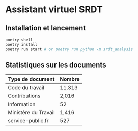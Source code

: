 # Assistant virtuel SRDT

## Installation et lancement

```sh
poetry shell
poetry install
poetry run start # or poetry run python -m srdt_analysis
```

## Statistiques sur les documents

| Type de document     | Nombre |
| -------------------- | ------ |
| Code du travail      | 11,313 |
| Contributions        | 2,016  |
| Information          | 52     |
| Ministère du Travail | 1,416  |
| service-public.fr    | 527    |
